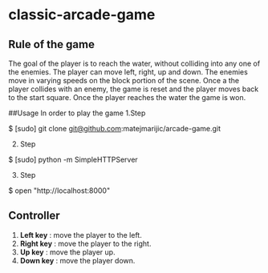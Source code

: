 # classic-arcade-game


## Rule of the game

The goal of the player is to reach the water,
without colliding into any one of the enemies. The player can move left, right, up and down. The enemies move
in varying speeds on the block portion of the scene. Once a the player collides with an enemy, the game
is reset and the player moves back to the start square. Once the player reaches the water the game is won.

##Usage
In order to play the game
1.Step

$ [sudo] git clone git@github.com:matejmarijic/arcade-game.git

2. Step

$ [sudo] python -m SimpleHTTPServer

3. Step

$ open "http://localhost:8000"

## Controller

1. **Left key** : move the player to the left.
2. **Right key** : move the player to the right.
3. **Up key** : move the player up.
4. **Down key** : move the player down.
